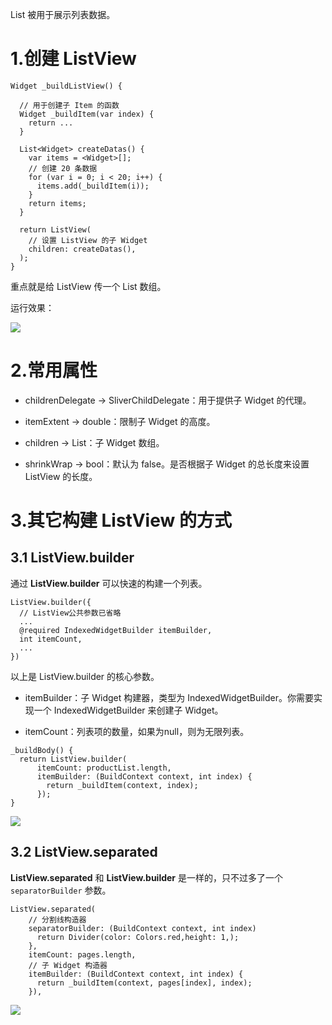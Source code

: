 List 被用于展示列表数据。  

# 1.创建 ListView  

```
Widget _buildListView() {

  // 用于创建子 Item 的函数
  Widget _buildItem(var index) {
    return ...
  }

  List<Widget> createDatas() {
    var items = <Widget>[];
    // 创建 20 条数据
    for (var i = 0; i < 20; i++) {
      items.add(_buildItem(i));
    }
    return items;
  }

  return ListView(
    // 设置 ListView 的子 Widget
    children: createDatas(),
  );
}
```

重点就是给 ListView 传一个 List<Widget> 数组。

运行效果：  

![](https://raw.githubusercontent.com/chenBingX/img/master/Flutter/Flutter-demo7.png)  

# 2.常用属性

- childrenDelegate → SliverChildDelegate：用于提供子 Widget 的代理。  

- itemExtent → double：限制子 Widget 的高度。

- children → List<Widget>：子 Widget 数组。

- shrinkWrap → bool：默认为 false。是否根据子 Widget 的总长度来设置 ListView 的长度。  


# 3.其它构建 ListView 的方式 

## 3.1 ListView.builder

通过 **ListView.builder** 可以快速的构建一个列表。  

```
ListView.builder({
  // ListView公共参数已省略  
  ...
  @required IndexedWidgetBuilder itemBuilder,
  int itemCount,
  ...
})
```

以上是 ListView.builder 的核心参数。  

- itemBuilder：子 Widget 构建器，类型为 IndexedWidgetBuilder。你需要实现一个 IndexedWidgetBuilder 来创建子 Widget。 

- itemCount：列表项的数量，如果为null，则为无限列表。  

```
_buildBody() {
  return ListView.builder(
      itemCount: productList.length,
      itemBuilder: (BuildContext context, int index) {
        return _buildItem(context, index);
      });
}
```

![](https://raw.githubusercontent.com/chenBingX/img/master/Flutter/listdemo.png)  


## 3.2 ListView.separated

**ListView.separated** 和 **ListView.builder** 是一样的，只不过多了一个 `separatorBuilder` 参数。  

```
ListView.separated(
    // 分割线构造器
    separatorBuilder: (BuildContext context, int index) 
      return Divider(color: Colors.red,height: 1,);
    },
    itemCount: pages.length,
    // 子 Widget 构造器
    itemBuilder: (BuildContext context, int index) {
      return _buildItem(context, pages[index], index);
    }),
```

![](https://raw.githubusercontent.com/chenBingX/img/master/Flutter/listdivider.png)